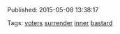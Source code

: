 


Published: 2015-05-08 13:38:17



Tags: [voters](tag-voters.md) [surrender](tag-surrender.md) [inner](tag-inner.md) [bastard](tag-bastard.md)
